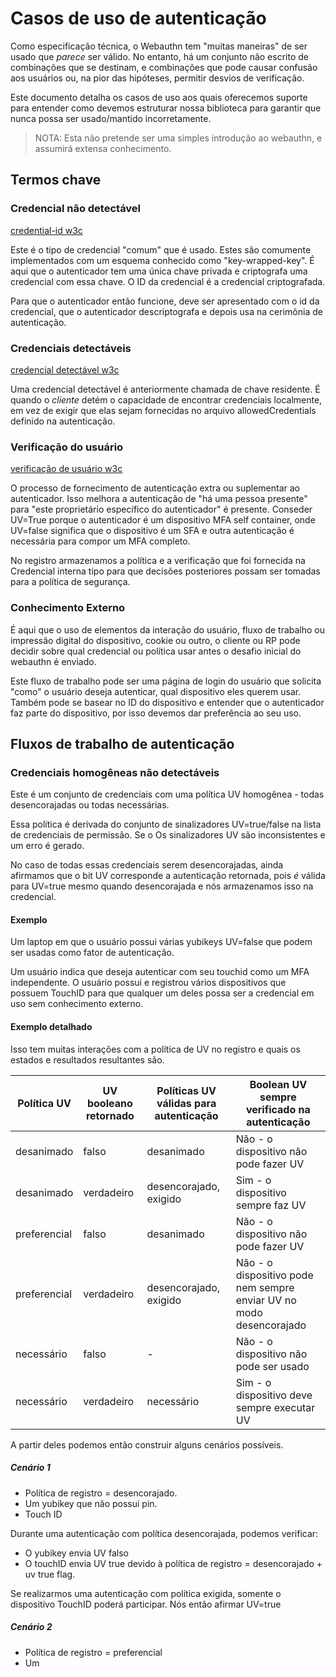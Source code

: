 # Casos de uso de autenticação

Como especificação técnica, o Webauthn tem "muitas maneiras" de ser usado que *parece* ser
válido. No entanto, há um conjunto não escrito de combinações que se destinam, e combinações
que pode causar confusão aos usuários ou, na pior das hipóteses, permitir desvios de verificação.

Este documento detalha os casos de uso aos quais oferecemos suporte para entender como devemos estruturar nossa biblioteca
para garantir que nunca possa ser usado/mantido incorretamente.

> NOTA: Esta não pretende ser uma simples introdução ao webauthn, e assumirá extensa
> conhecimento.

## Termos chave

### Credencial não detectável

[credential-id w3c](https://www.w3.org/TR/webauthn-2/#credential-id)

Este é o tipo de credencial "comum" que é usado. Estes são comumente implementados com um esquema
conhecido como "key-wrapped-key". É aqui que o autenticador tem uma única chave privada e criptografa
uma credencial com essa chave. O ID da credencial é a credencial criptografada.

Para que o autenticador então funcione, deve ser apresentado com o id da credencial, que o autenticador
descriptografa e depois usa na cerimônia de autenticação.

### Credenciais detectáveis

[credencial detectável w3c](https://www.w3.org/TR/webauthn-2/#client-side-discoverable-credential)

Uma credencial detectável é anteriormente chamada de chave residente. É quando o *cliente* detém o
capacidade de encontrar credenciais localmente, em vez de exigir que elas sejam fornecidas no arquivo allowedCredentials
definido na autenticação.

### Verificação do usuário

[verificação de usuário w3c](https://www.w3.org/TR/webauthn-2/#user-verification)

O processo de fornecimento de autenticação extra ou suplementar ao autenticador. Isso melhora
a autenticação de "há uma pessoa presente" para "este proprietário específico do autenticador" é
presente. Conseder UV=True porque o autenticador é um dispositivo MFA self container, onde UV=false significa que
o dispositivo é um SFA e outra autenticação é necessária para compor um MFA completo.

No registro armazenamos a política e a verificação que foi fornecida na Credencial interna
tipo para que decisões posteriores possam ser tomadas para a política de segurança.

### Conhecimento Externo

É aqui que o uso de elementos da interação do usuário, fluxo de trabalho ou impressão digital do dispositivo, cookie
ou outro, o cliente ou RP pode decidir sobre qual credencial ou política usar antes
o desafio inicial do webauthn é enviado.

Este fluxo de trabalho pode ser uma página de login do usuário que solicita "como" o usuário deseja autenticar,
qual dispositivo eles querem usar. Também pode se basear no ID do dispositivo e entender que
o autenticador faz parte do dispositivo, por isso devemos dar preferência ao seu uso.

## Fluxos de trabalho de autenticação

### Credenciais homogêneas não detectáveis

Este é um conjunto de credenciais com uma política UV homogênea - todas desencorajadas ou todas necessárias.

Essa política é derivada do conjunto de sinalizadores UV=true/false na lista de credenciais de permissão. Se o
Os sinalizadores UV são inconsistentes e um erro é gerado.

No caso de todas essas credenciais serem desencorajadas, ainda afirmamos que o bit UV corresponde
a autenticação retornada, pois *é* válida para UV=true mesmo quando desencorajada e nós armazenamos isso
na credencial.

#### Exemplo

Um laptop em que o usuário possui várias yubikeys UV=false que podem ser usadas como fator de autenticação.

Um usuário indica que deseja autenticar com seu touchid como um MFA independente. O usuário possui
e registrou vários dispositivos que possuem TouchID para que qualquer um deles possa ser a credencial em uso
sem conhecimento externo.

#### Exemplo detalhado

Isso tem muitas interações com a política de UV no registro e quais os estados e resultados resultantes
são.

| Política UV | UV booleano retornado | Políticas UV válidas para autenticação | Boolean UV sempre verificado na autenticação |
| --------- | ------------------- | -------------------------- | --------------------------------- |
| desanimado | falso | desanimado | Não - o dispositivo não pode fazer UV |
| desanimado | verdadeiro | desencorajado, exigido | Sim - o dispositivo sempre faz UV |
| preferencial | falso | desanimado | Não - o dispositivo não pode fazer UV |
| preferencial | verdadeiro | desencorajado, exigido | Não - o dispositivo pode nem sempre enviar UV no modo desencorajado |
| necessário | falso | - | Não - o dispositivo não pode ser usado |
| necessário | verdadeiro | necessário | Sim - o dispositivo deve sempre executar UV |

A partir deles podemos então construir alguns cenários possíveis.

##### Cenário 1

* Política de registro = desencorajado.
* Um yubikey que não possui pin.
* Touch ID

Durante uma autenticação com política desencorajada, podemos verificar:

* O yubikey envia UV falso
* O touchID envia UV true devido à política de registro = desencorajado + uv true flag.

Se realizarmos uma autenticação com política exigida, somente o dispositivo TouchID poderá participar. Nós então
afirmar UV=true

##### Cenário 2

* Política de registro = preferencial
* Um
